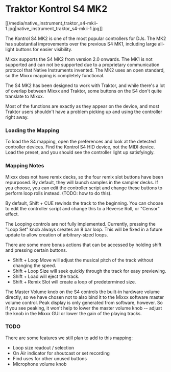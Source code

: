 # Traktor Kontrol S4 MK2

[[/media/native_instrument_traktor_s4-mkii-1.jpg|native\_instrument\_traktor\_s4-mkii-1.jpg]]

The Kontrol S4 MK2 is one of the most popular controllers for DJs. The
MK2 has substantial improvements over the previous S4 MK1, including
large all-light buttons for easier visibility.

Mixxx supports the S4 MK2 from version 2.0 onwards. The MK1 is not
supported and can not be supported due to a proprietary communication
protocol that Native Instruments invented. The MK2 uses an open
standard, so the Mixxx mapping is completely functional.

The S4 MK2 has been designed to work with Traktor, and while there's a
lot of overlap between Mixxx and Traktor, some buttons on the S4 don't
quite translate to Mixxx.

Most of the functions are exactly as they appear on the device, and most
Traktor users shouldn't have a problem picking up and using the
controller right away.

### Loading the Mapping

To load the S4 mapping, open the preferences and look at the detected
controller devices. Find the Kontrol S4 HID device, not the MIDI device.
Load the preset, and you should see the controller light up
satisfyingly.

### Mapping Notes

Mixxx does not have remix decks, so the four remix slot buttons have
been repurposed. By default, they will launch samples in the sampler
decks. If you choose, you can edit the controller script and change
these buttons to perform loop rolls instead. (TODO: how to do this).

By default, Shift + CUE rewinds the track to the beginning. You can
choose to edit the controller script and change this to a Reverse Roll,
or "Censor" effect.

The Looping controls are not fully implemented. Currently, pressing the
"Loop Set" knob always creates an 8 bar loop. This will be fixed in a
future update to allow creation of arbitrary-sized loops.

There are some more bonus actions that can be accessed by holding shift
and pressing certain buttons.

  - Shift + Loop Move will adjust the musical pitch of the track without
    changing the speed.
  - Shift + Loop Size will seek quickly through the track for easy
    previewing.
  - Shift + Load will eject the track.
  - Shift + Remix Slot will create a loop of predetermined size.

The Master Volume knob on the S4 controls the built-in hardware volume
directly, so we have chosen not to also bind it to the Mixxx software
master volume control. Peak display is only generated from software,
however. So if you see peaking, it won't help to lower the master volume
knob -- adjust the knob in the Mixxx GUI or lower the gain of the
playing tracks.

### TODO

There are some features we still plan to add to this mapping:

  - Loop size readout / selection
  - On Air indicator for shoutcast or set recording
  - Find uses for other unused buttons
  - Microphone volume knob
